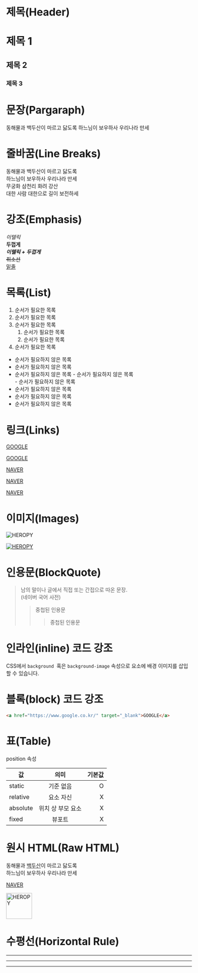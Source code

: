 # 제목(Header)

# 제목 1
## 제목 2
### 제목 3

# 문장(Pargaraph)

동해물과 백두산이 마르고 닳도록
하느님이 보우하사 우리나라 만세

# 줄바꿈(Line Breaks)

동해물과 백두산이 마르고 닳도록  
하느님이 보우하사 우리나라 만세  
무궁화 삼천리 화려 강산<br/>
대한 사람 대한으로 길이 보전하세

# 강조(Emphasis)

_이텔릭_  
**두껍게**  
**_이텔릭 + 두껍게_**  
~~취소선~~  
<u>밑줄</u>  

# 목록(List)  
  
  1.  순서가 필요한 목록
  1.  순서가 필요한 목록
  1.  순서가 필요한 목록  
      1.  순서가 필요한 목록  
      1.  순서가 필요한 목록
  1.  순서가 필요한 목록

  - 순서가 필요하지 않은 목록
  - 순서가 필요하지 않은 목록
  - 순서가 필요하지 않은 목록
        - 순서가 필요하지 않은 목록  
        - 순서가 필요하지 않은 목록
  - 순서가 필요하지 않은 목록
  - 순서가 필요하지 않은 목록
  - 순서가 필요하지 않은 목록

  # 링크(Links)

  <a href="https://google.com">GOOGLE</a>

  [GOOGLE](https://google.com)  

  <a href="https://naver.com" title="NAVER로 이동!">NAVER</a>

  [NAVER](https://naver.com "NAVER로 이동!")  

  <a href="https://naver.com" title="NAVER로 이동!" target="_blank">NAVER</a>

  # 이미지(Images)

  ![HEROPY](https://heropy.blog/css/images/logo.png)

  [![HEROPY](https://heropy.blog/css/images/logo.png)](https://heropy.blog/css/images/logo.png)

  # 인용문(BlockQuote)

  > 남의 말이나 글에서 직접 또는
   간접으로 따온 문장.  
   > (네이버 국어 사전)
   >> 중첩된 인용문
   >>> 중첩된 인용문

   # 인라인(inline) 코드 강조

   CSS에서 `background `혹은  `background-image` 속성으로 요소에 배경  이미지를 삽입할 수 있습니다.

   # 블록(block) 코드 강조

   ```html
  <a href="https://www.google.co.kr/" target="_blank">GOOGLE</a>
   ```

   # 표(Table)

   position 속성

   값 | 의미 | 기본값
   --|:--:|--:
   static | 기준 없음 | O
   relative | 요소 자신 | X
   absolute | 위치 상 부모 요소 | X
   fixed | 뷰포트 | X

   # 원시 HTML(Raw HTML)

   동해물과 <span style="text-decoration: underline;">백두산</span>이 마르고 닳도록<br/>하느님이 보우하사 우리나라 만세  

   <a href="https://naver.com" title="NAVER로 이동!" target="_blank">NAVER</a>

   <img width="70" src="https://heropy.blog/css/images/logo.png" alt="HEROPY" />

   # 수평선(Horizontal Rule)

   ---
   ***
   ___

   